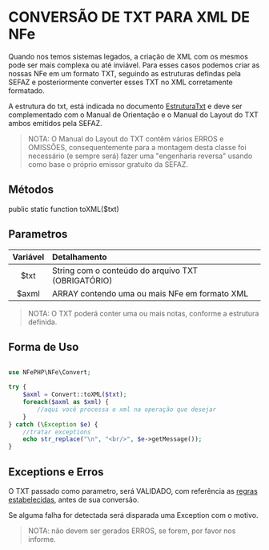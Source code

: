 # CONVERSÃO DE TXT PARA XML DE NFe

Quando nos temos sistemas legados, a criação de XML com os mesmos pode ser mais complexa ou até inviável. Para esses casos podemos criar as nossas NFe em um formato TXT, seguindo as estruturas defindas pela SEFAZ e posteriormente converter esses TXT no XML corretamente formatado.

A estrutura do txt, está indicada no documento [EstruturaTxt](EstruturaTxt.md) e deve ser complementado com o Manual de Orientação e o Manual do Layout do TXT ambos emitidos pela SEFAZ.

> NOTA: O Manual do Layout do TXT contêm vários ERROS e OMISSÕES, consequentemente para a montagem desta classe foi necessário (e sempre será) fazer uma "engenharia reversa" usando como base o próprio emissor gratuito da SEFAZ.

## Métodos

public static function toXML($txt)

## Parametros

| Variável | Detalhamento  |
| :---:  | :--- |
| $txt | String com o conteúdo do arquivo TXT (OBRIGATÓRIO) |
| $axml | ARRAY contendo uma ou mais NFe em formato XML |

> NOTA: O TXT poderá conter uma ou mais notas, conforme a estrutura definida.

## Forma de Uso

```php

use NFePHP\NFe\Convert;

try {
    $axml = Convert::toXML($txt);
    foreach($axml as $xml) {
        //aqui você processa o xml na operação que desejar
    }
} catch (\Exception $e) {
    //tratar exceptions
    echo str_replace("\n", "<br/>", $e->getMessage());
}
```

## Exceptions e Erros

O TXT passado como parametro, será VALIDADO, com referência as [regras estabelecidas](EstruturaTxt.md), antes de sua conversão.

Se alguma falha for detectada será disparada uma Exception com o motivo.

> NOTA: não devem ser gerados ERROS, se forem, por favor nos informe.